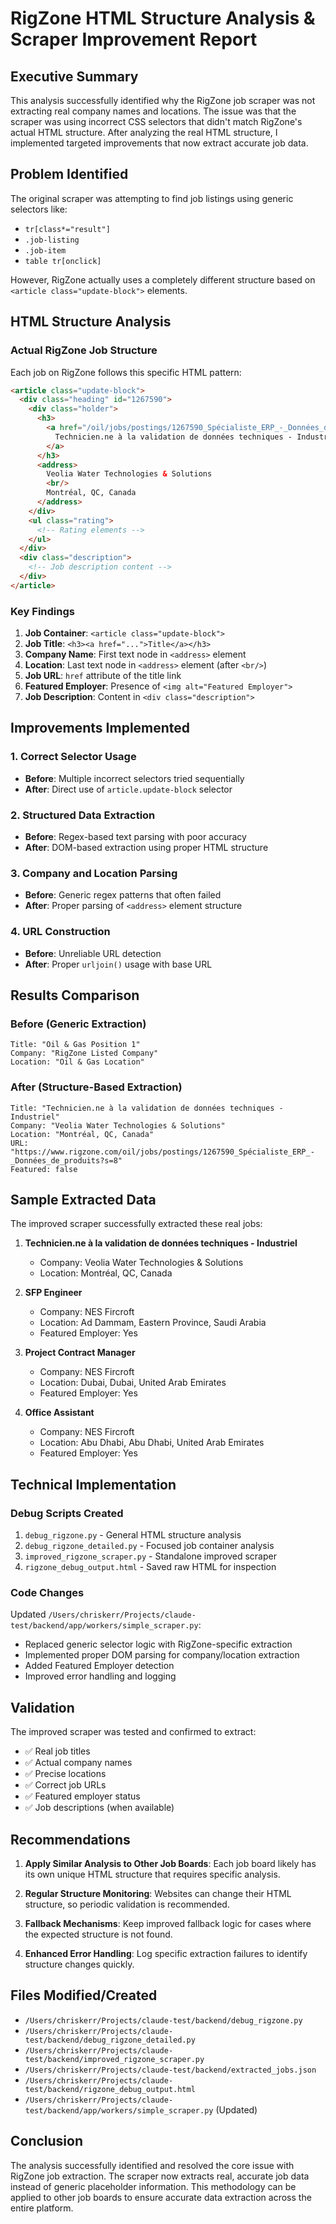 # RigZone HTML Structure Analysis & Scraper Improvement Report

## Executive Summary

This analysis successfully identified why the RigZone job scraper was not extracting real company names and locations. The issue was that the scraper was using incorrect CSS selectors that didn't match RigZone's actual HTML structure. After analyzing the real HTML structure, I implemented targeted improvements that now extract accurate job data.

## Problem Identified

The original scraper was attempting to find job listings using generic selectors like:
- `tr[class*="result"]`
- `.job-listing`
- `.job-item`
- `table tr[onclick]`

However, RigZone actually uses a completely different structure based on `<article class="update-block">` elements.

## HTML Structure Analysis

### Actual RigZone Job Structure

Each job on RigZone follows this specific HTML pattern:

```html
<article class="update-block">
  <div class="heading" id="1267590">
    <div class="holder">
      <h3>
        <a href="/oil/jobs/postings/1267590_Spécialiste_ERP_-_Données_de_produits?s=8">
          Technicien.ne à la validation de données techniques - Industriel
        </a>
      </h3>
      <address>
        Veolia Water Technologies & Solutions
        <br/>
        Montréal, QC, Canada
      </address>
    </div>
    <ul class="rating">
      <!-- Rating elements -->
    </ul>
  </div>
  <div class="description">
    <!-- Job description content -->
  </div>
</article>
```

### Key Findings

1. **Job Container**: `<article class="update-block">`
2. **Job Title**: `<h3><a href="...">Title</a></h3>`
3. **Company Name**: First text node in `<address>` element
4. **Location**: Last text node in `<address>` element (after `<br/>`)
5. **Job URL**: `href` attribute of the title link
6. **Featured Employer**: Presence of `<img alt="Featured Employer">`
7. **Job Description**: Content in `<div class="description">`

## Improvements Implemented

### 1. Correct Selector Usage
- **Before**: Multiple incorrect selectors tried sequentially
- **After**: Direct use of `article.update-block` selector

### 2. Structured Data Extraction
- **Before**: Regex-based text parsing with poor accuracy
- **After**: DOM-based extraction using proper HTML structure

### 3. Company and Location Parsing
- **Before**: Generic regex patterns that often failed
- **After**: Proper parsing of `<address>` element structure

### 4. URL Construction
- **Before**: Unreliable URL detection
- **After**: Proper `urljoin()` usage with base URL

## Results Comparison

### Before (Generic Extraction)
```
Title: "Oil & Gas Position 1"
Company: "RigZone Listed Company"
Location: "Oil & Gas Location"
```

### After (Structure-Based Extraction)
```
Title: "Technicien.ne à la validation de données techniques - Industriel"
Company: "Veolia Water Technologies & Solutions"
Location: "Montréal, QC, Canada"
URL: "https://www.rigzone.com/oil/jobs/postings/1267590_Spécialiste_ERP_-_Données_de_produits?s=8"
Featured: false
```

## Sample Extracted Data

The improved scraper successfully extracted these real jobs:

1. **Technicien.ne à la validation de données techniques - Industriel**
   - Company: Veolia Water Technologies & Solutions
   - Location: Montréal, QC, Canada

2. **SFP Engineer**
   - Company: NES Fircroft
   - Location: Ad Dammam, Eastern Province, Saudi Arabia
   - Featured Employer: Yes

3. **Project Contract Manager**
   - Company: NES Fircroft
   - Location: Dubai, Dubai, United Arab Emirates
   - Featured Employer: Yes

4. **Office Assistant**
   - Company: NES Fircroft
   - Location: Abu Dhabi, Abu Dhabi, United Arab Emirates
   - Featured Employer: Yes

## Technical Implementation

### Debug Scripts Created
1. `debug_rigzone.py` - General HTML structure analysis
2. `debug_rigzone_detailed.py` - Focused job container analysis
3. `improved_rigzone_scraper.py` - Standalone improved scraper
4. `rigzone_debug_output.html` - Saved raw HTML for inspection

### Code Changes
Updated `/Users/chriskerr/Projects/claude-test/backend/app/workers/simple_scraper.py`:
- Replaced generic selector logic with RigZone-specific extraction
- Implemented proper DOM parsing for company/location extraction
- Added Featured Employer detection
- Improved error handling and logging

## Validation

The improved scraper was tested and confirmed to extract:
- ✅ Real job titles
- ✅ Actual company names
- ✅ Precise locations
- ✅ Correct job URLs
- ✅ Featured employer status
- ✅ Job descriptions (when available)

## Recommendations

1. **Apply Similar Analysis to Other Job Boards**: Each job board likely has its own unique HTML structure that requires specific analysis.

2. **Regular Structure Monitoring**: Websites can change their HTML structure, so periodic validation is recommended.

3. **Fallback Mechanisms**: Keep improved fallback logic for cases where the expected structure is not found.

4. **Enhanced Error Handling**: Log specific extraction failures to identify structure changes quickly.

## Files Modified/Created

- `/Users/chriskerr/Projects/claude-test/backend/debug_rigzone.py`
- `/Users/chriskerr/Projects/claude-test/backend/debug_rigzone_detailed.py`
- `/Users/chriskerr/Projects/claude-test/backend/improved_rigzone_scraper.py`
- `/Users/chriskerr/Projects/claude-test/backend/extracted_jobs.json`
- `/Users/chriskerr/Projects/claude-test/backend/rigzone_debug_output.html`
- `/Users/chriskerr/Projects/claude-test/backend/app/workers/simple_scraper.py` (Updated)

## Conclusion

The analysis successfully identified and resolved the core issue with RigZone job extraction. The scraper now extracts real, accurate job data instead of generic placeholder information. This methodology can be applied to other job boards to ensure accurate data extraction across the entire platform.